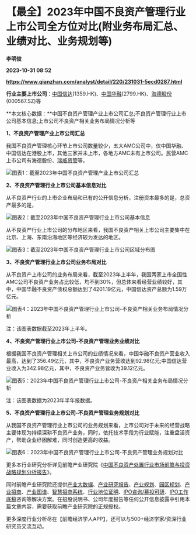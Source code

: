 # 【最全】2023年中国不良资产管理行业上市公司全方位对比(附业务布局汇总、业绩对比、业务规划等)
**李明俊**

**2023-10-31 08:52**

**https://www.qianzhan.com/analyst/detail/220/231031-5ecd0287.html**

**行业主要上市公司：**[中国信达](https://stock.qianzhan.com/hk/zhengquan_01359.HK.html)(1359.HK)、[中国华融](https://stock.qianzhan.com/hk/zhengquan_02799.HK.html)(2799.HK)、[海德股份](https://stock.qianzhan.com/hs/zhengquan_000567.SZ.html)(000567.SZ)等

**本文核心数据：**中国不良资产管理产业上市公司汇总;不良资产管理行业上市公司基本信息;上市公司不良资产相关业务布局情况分析等

**1、不良资产管理产业上市公司汇总**

我国不良资产管理核心环节上市公司数量较少，五大AMC公司中，仅中国华融、中国信达在港股上市，其他三家并未上市，各地方AMC未有上市公司。民营AMC上市公司有海德股份、[瑞威资管](https://stock.qianzhan.com/hk/zhengquan_01835.HK.html)等。

![图表1：截至2023年中国不良资产管理产业上市公司汇总](https://img3.qianzhan.com/news/202310/31/20231031-fa1a400c2a611bf1.png)

**2、不良资产管理行业上市公司基本信息对比**

从不良资产行业的上市企业布局和已有的公开信息分析，注册资本最多的是，总资产最多的是，

![图表2：截至2023年中国不良资产管理行业上市公司基本信息](https://img3.qianzhan.com/news/202310/31/20231031-22f1ae9269475919.png)

从不良资产行业上市公司的分布地区来看，我国不良资产相关上市公司主要集中在北京、上海、东南沿海地区等经济较为发达的地区。

![图表3：截至2023年中国不良资产管理行业上市公司区域分布图](https://img3.qianzhan.com/news/202310/31/20231031-175fa8f5a634ad3a.png)

**3、不良资产管理行业上市公司业务布局对比**

从不良资产上市公司的业务布局来看，截至2023年上半年，我国两家上市全国性AMC公司不良资产业务占比较低，均不到30%，但总体来看经营业绩较好，其中，中国华融不良资产债权总额达到了4201.19亿元，中国信达资产总额为1.59万亿元。

![图表4：2023年中国不良资产管理行业上市公司-不良资产相关业务布局情况分析](https://img3.qianzhan.com/news/202310/31/20231031-35484fd70f71f58f.png)

注：该图表数据截至2023年上半年。

**4、不良资产管理行业上市公司-不良资产管理业务业绩对比**

根据我国不良资产管理相关上市公司的业绩情况来看，中国华融不良资产营业收入最高，达到了356.49亿元，其中，不良资产业务营收达到92.98亿元;中国信达营业收入为342.98亿元，其中，不良资产业务营收为39.12亿元。

![图表5：2023年中国不良资产管理行业上市公司-不良资产相关业务布局情况分析](https://img3.qianzhan.com/news/202310/31/20231031-29686e86479ce4e4.png)

注：该图表数据为2023年半年报数据。

**5、不良资产管理行业上市公司-不良资产管理业务规划对比**

从我国不良资产管理行业上市公司的业务规划来看，上市公司对于未来的经营战略主要体现为持续深耕不良资产业务，同时，依托技术手段为行业赋能，注重盘活资产，帮助企业纾困解难，同时创造更高的收益。

![图表6：2023年中国不良资产管理行业上市公司-不良资产管理业务规划对比](https://img3.qianzhan.com/news/202310/31/20231031-9426895c6f5e4623.png)

更多本行业研究分析详见前瞻产业研究院《[中国不良资产处置行业市场前瞻与投资战略规划分析报告](https://bg.qianzhan.com/report/detail/ecefc62368244d84.html)》。

同时前瞻产业研究院还提供[产业大数据](https://d.qianzhan.com/)、[产业研究报告](https://bg.qianzhan.com/report/hotlist/)、[产业规划](https://f.qianzhan.com/chanyeguihua2/)、[园区规划](https://f.qianzhan.com/yuanqu/)、[产业招商](https://f.qianzhan.com/chanyezhaoshang/)、[产业图谱](https://bg.qianzhan.com/report/lianglian/)、[智慧招商系统](https://z.qianzhan.com/)、[行业地位证明](https://bg.qianzhan.com/report/qyppcs)、[IPO咨询/募投可研](https://ipo.qianzhan.com/mutou/)、[IPO工作底稿](https://ipo.qianzhan.com/digao/)咨询等解决方案。在招股说明书、公司年度报告等任何公开信息披露中引用本篇文章内容，需要获取前瞻产业研究院的正规授权。

更多深度行业分析尽在【前瞻经济学人APP】，还可以与500+经济学家/资深行业研究员交流互动。